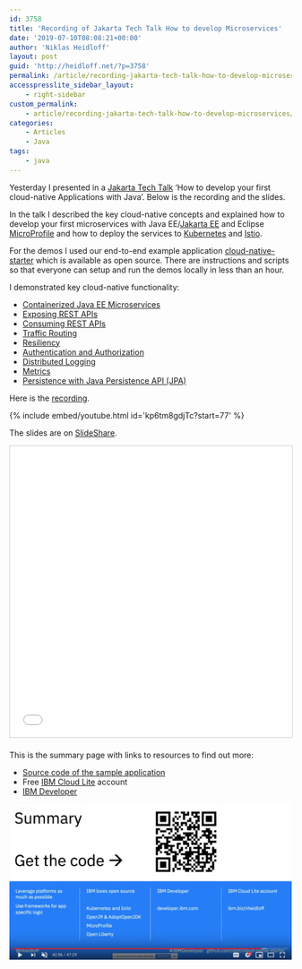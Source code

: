 ```yaml
---
id: 3758
title: 'Recording of Jakarta Tech Talk How to develop Microservices'
date: '2019-07-10T08:08:21+00:00'
author: 'Niklas Heidloff'
layout: post
guid: 'http://heidloff.net/?p=3758'
permalink: /article/recording-jakarta-tech-talk-how-to-develop-microservices/
accesspresslite_sidebar_layout:
    - right-sidebar
custom_permalink:
    - article/recording-jakarta-tech-talk-how-to-develop-microservices/
categories:
    - Articles
    - Java
tags:
    - java
---
```


Yesterday I presented in a [Jakarta Tech Talk](https://www.meetup.com/jakartatechtalks_/events/262259197/) ‘How to develop your first cloud-native Applications with Java’. Below is the recording and the slides.

In the talk I described the key cloud-native concepts and explained how to develop your first microservices with Java EE/[Jakarta EE](https://jakarta.ee/) and Eclipse [MicroProfile](https://microprofile.io/) and how to deploy the services to [Kubernetes](https://kubernetes.io/) and [Istio](https://istio.io/).

For the demos I used our end-to-end example application [cloud-native-starter](https://github.com/IBM/cloud-native-starter) which is available as open source. There are instructions and scripts so that everyone can setup and run the demos locally in less than an hour.

I demonstrated key cloud-native functionality:

- [Containerized Java EE Microservices](https://github.com/IBM/cloud-native-starter/blob/master/documentation/DemoJavaImage.md)
- [Exposing REST APIs](https://github.com/IBM/cloud-native-starter/blob/master/documentation/DemoExposeRESTAPIs.md)
- [Consuming REST APIs](https://github.com/IBM/cloud-native-starter/blob/master/documentation/DemoConsumeRESTAPIs.md)
- [Traffic Routing](https://github.com/IBM/cloud-native-starter/blob/master/documentation/DemoTrafficRouting.md)
- [Resiliency](https://github.com/IBM/cloud-native-starter/blob/master/documentation/DemoResiliency.md)
- [Authentication and Authorization](https://github.com/IBM/cloud-native-starter/blob/master/documentation/DemoAuthentication.md)
- [Distributed Logging](https://github.com/IBM/cloud-native-starter/blob/master/documentation/DemoDistributedLoggingMonitoring.md)
- [Metrics](https://github.com/IBM/cloud-native-starter/blob/master/documentation/DemoMetrics.md)
- [Persistence with Java Persistence API (JPA)](https://github.com/IBM/cloud-native-starter/blob/master/documentation/DemoJPA.md)

Here is the [recording](https://youtu.be/kp6tm8gdjTc?t=77).

{% include embed/youtube.html id='kp6tm8gdjTc?start=77' %}

The slides are on [SlideShare](https://www.slideshare.net/niklasheidloff/jakarta-tech-talk-how-to-develop-your-first-cloudnative-application-with-java).

<iframe allowfullscreen="" frameborder="0" height="520" marginheight="0" marginwidth="0" scrolling="no" src="//www.slideshare.net/slideshow/embed_code/key/aZvr22HDjf3DJF" style="border:1px solid #CCC; border-width:1px; margin-bottom:5px; max-width: 100%;" width="853"> </iframe>

This is the summary page with links to resources to find out more:

- [Source code of the sample application](https://github.com/IBM/cloud-native-starter)
- Free [IBM Cloud Lite](https://ibm.biz/nheidloff) account
- [IBM Developer](https://developer.ibm.com/)

![image](/assets/img/2019/07/jakartatechtalkrecording.png)